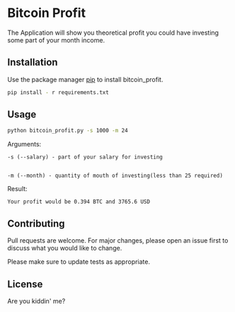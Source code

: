 # Bitcoin Profit

The Application will show you theoretical profit you could have investing some part of your month income.

## Installation

Use the package manager [pip](https://pip.pypa.io/en/stable/) to install bitcoin_profit.

```bash
pip install - r requirements.txt
```

## Usage

```bash
python bitcoin_profit.py -s 1000 -m 24
```
Arguments:

    -s (--salary) - part of your salary for investing 
    
   
    -m (--month) - quantity of mouth of investing(less than 25 required)

Result:

    Your profit would be 0.394 BTC and 3765.6 USD


## Contributing
Pull requests are welcome. For major changes, please open an issue first to discuss what you would like to change.

Please make sure to update tests as appropriate.

## License
Are you kiddin' me?